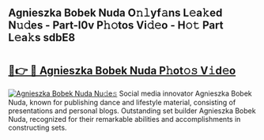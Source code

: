 ## Agnieszka Bobek Nuda O𝚗𝚕yf𝚊ns L𝚎a𝚔ed N𝚞𝚍es - Part-l0v P𝚑𝚘tos Vi𝚍𝚎o - H𝚘𝚝 Part L𝚎a𝚔s sdbE8

# <h2><a href="http://kf5evrs.oniu.top/?m=Agnieszka+Bobek+Nuda">🔗👉 🔴 Agnieszka Bobek Nuda P𝚑ot𝚘𝚜 V𝚒d𝚎o</a></h2>

[![Agnieszka Bobek Nuda Nu𝚍e𝚜](https://i.imgur.com/0qMVB7G.gif)](http://kf5evrs.oniu.top/?m=Agnieszka+Bobek+Nuda)
Social media innovator Agnieszka Bobek Nuda, known for publishing dance and lifestyle material, consisting of presentations and personal blogs. Outstanding set builder Agnieszka Bobek Nuda, recognized for their remarkable abilities and accomplishments in constructing sets.  
